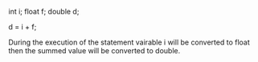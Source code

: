 int i;
float f;
double d;

d = i + f;

During the execution of the statement vairable i will be converted to float then the summed value will be converted to double.
